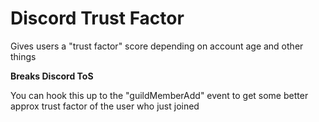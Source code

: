 # Discord Trust Factor
Gives users a "trust factor" score depending on account age and other things

**Breaks Discord ToS**

You can hook this up to the "guildMemberAdd" event to get some better approx trust factor of the user who just joined
